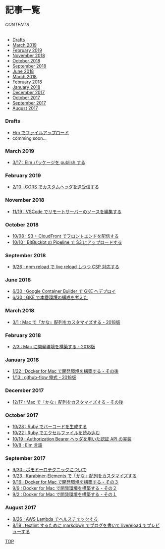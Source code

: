# 記事一覧
<a id="top"></a>

###### CONTENTS

- [Drafts](#drafts)
- [March 2019](#march-2019)
- [February 2019](#february-2019)
- [November 2018](#november-2018)
- [October 2018](#october-2018)
- [September 2018](#september-2018)
- [June 2018](#june-2018)
- [March 2018](#march-2018)
- [February 2018](#february-2018)
- [January 2018](#january-2018)
- [December 2017](#december-2017)
- [October 2017](#october-2017)
- [September 2017](#september-2017)
- [August 2017](#august-2017)

<a id="drafts"></a>
### Drafts

- [Elm でファイルアップロード](/draft/elm-file-upload/index.html)
- comming soon...

<a id="march-2019"></a>
### March 2019

- [3/17 : Elm パッケージを publish する](entry/2019/03/17/054042)


<a id="february-2019"></a>
### February 2019

- [2/10 : CORS でカスタムヘッダを送受信する](entry/2019/02/10/080226)

<a id="november-2018"></a>
### November 2018

- [11/19 : VSCode でリモートサーバーのソースを編集する](entry/2018/11/19/201359)

<a id="october-2018"></a>
### October 2018

- [10/08 : S3 + CloudFront でフロントエンドを配信する](/entry/2018/10/08/193909)
- [10/10 : BitBuckbt の Pipeline で S3 にアップロードする](/entry/2018/10/10/151121)

<a id="september-2018"></a>
### September 2018

- [9/26 : npm reload で live reload しつつ CSP 対応する](/entry/2018/09/26/020247)

<a id="june-2018"></a>
### June 2018

- [6/30 : Google Container Builder で GKE へデプロイ](/entry/2018/06/30/161333)
- [6/30 : GKE で本番環境の構成を考えた](/entry/2018/06/30/032823)

<a id="march-2018"></a>
### March 2018

- [3/1 : Mac で「かな」配列をカスタマイズする - 2018版](/entry/2018/03/01/063706)


<a id="february-2018"></a>
### February 2018

- [2/3 : Mac に開発環境を構築する - 2018版](/entry/2018/02/03/092853)


<a id="january-2018"></a>
### January 2018

- [1/22 : Docker for Mac で開発環境を構築する - その後](/entry/2018/01/22/185431)
- [1/13 : github-flow 俺式 - 2018版](/entry/2018/01/13/154730)

<a id="december-2017"></a>
### December 2017

- [12/17 : Mac で「かな」配列をカスタマイズする - その後](/entry/2017/12/17/152415)

<a id="october-2017"></a>
### October 2017

- [10/28 : Ruby でバーコードを生成する](/entry/2017/10/28/124233)
- [10/22 : Ruby でエクセルファイルを読み込む](/entry/2017/10/22/113921)
- [10/19 : Authorization Bearer ヘッダを用いた認証 API の実装](/entry/2017/10/19/004734)
- [10/8 : Elm 言語](/entry/2017/10/08/041010)

<a id="september-2017"></a>
### September 2017

- [9/30 : ポモドーロテクニックについて](entry/2017/09/30/183412)
- [9/23 : Karabiner-Elements で「かな」配列をカスタマイズする](/entry/2017/09/23/172055)
- [9/16 : Docker for Mac で開発環境を構築する - その３](/entry/2017/09/16/180320)
- [9/9 : Docker for Mac で開発環境を構築する - その２](/entry/2017/09/09/111638)
- [9/2 : Docker for Mac で開発環境を構築する - その１](/entry/2017/09/02/170406)

<a id="august-2017"></a>
### August 2017

- [8/26 : AWS Lambda でヘルスチェックする](/entry/2017/08/26/104312)
- [8/19 : textlint するために markdown でブログを書いて livereload でプレビューする](/entry/2017/08/19/063735)

[TOP](#top)
